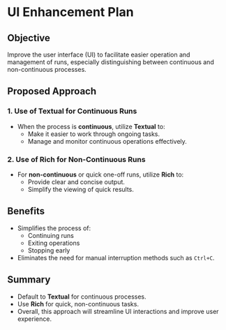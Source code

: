 # UI Enhancement Plan

## Objective
Improve the user interface (UI) to facilitate easier operation and management of runs, especially distinguishing between continuous and non-continuous processes.

## Proposed Approach

### 1. Use of Textual for Continuous Runs
- When the process is **continuous**, utilize **Textual** to:
  - Make it easier to work through ongoing tasks.
  - Manage and monitor continuous operations effectively.

### 2. Use of Rich for Non-Continuous Runs
- For **non-continuous** or quick one-off runs, utilize **Rich** to:
  - Provide clear and concise output.
  - Simplify the viewing of quick results.

## Benefits
- Simplifies the process of:
  - Continuing runs
  - Exiting operations
  - Stopping early
- Eliminates the need for manual interruption methods such as `Ctrl+C`.

## Summary
- Default to **Textual** for continuous processes.
- Use **Rich** for quick, non-continuous tasks.
- Overall, this approach will streamline UI interactions and improve user experience.